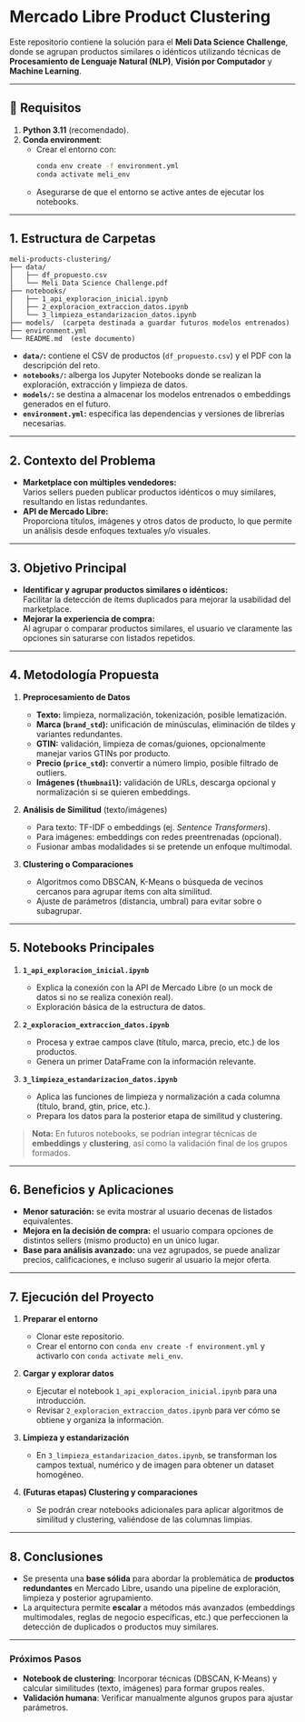 # Mercado Libre Product Clustering

Este repositorio contiene la solución para el **Meli Data Science Challenge**, donde se agrupan productos similares o idénticos utilizando técnicas de **Procesamiento de Lenguaje Natural (NLP)**, **Visión por Computador** y **Machine Learning**.

---

## 🚀 Requisitos

1. **Python 3.11** (recomendado).
2. **Conda environment**:  
   - Crear el entorno con:
     ```bash
     conda env create -f environment.yml
     conda activate meli_env
     ```
   - Asegurarse de que el entorno se active antes de ejecutar los notebooks.

---

## 1. Estructura de Carpetas

```
meli-products-clustering/
├── data/
│   ├── df_propuesto.csv
│   └── Meli Data Science Challenge.pdf
├── notebooks/
│   ├── 1_api_exploracion_inicial.ipynb
│   ├── 2_exploracion_extraccion_datos.ipynb
│   └── 3_limpieza_estandarizacion_datos.ipynb
├── models/  (carpeta destinada a guardar futuros modelos entrenados)
├── environment.yml
└── README.md  (este documento)
```

- **`data/`:** contiene el CSV de productos (`df_propuesto.csv`) y el PDF con la descripción del reto.  
- **`notebooks/`:** alberga los Jupyter Notebooks donde se realizan la exploración, extracción y limpieza de datos.  
- **`models/`:** se destina a almacenar los modelos entrenados o embeddings generados en el futuro.  
- **`environment.yml`:** especifica las dependencias y versiones de librerías necesarias.

---

## 2. Contexto del Problema

- **Marketplace con múltiples vendedores:**  
  Varios sellers pueden publicar productos idénticos o muy similares, resultando en listas redundantes.  
- **API de Mercado Libre:**  
  Proporciona títulos, imágenes y otros datos de producto, lo que permite un análisis desde enfoques textuales y/o visuales.

---

## 3. Objetivo Principal

- **Identificar y agrupar productos similares o idénticos:**  
  Facilitar la detección de ítems duplicados para mejorar la usabilidad del marketplace.
- **Mejorar la experiencia de compra:**  
  Al agrupar o comparar productos similares, el usuario ve claramente las opciones sin saturarse con listados repetidos.

---

## 4. Metodología Propuesta

1. **Preprocesamiento de Datos**  
   - **Texto:** limpieza, normalización, tokenización, posible lematización.  
   - **Marca (`brand_std`):** unificación de minúsculas, eliminación de tildes y variantes redundantes.  
   - **GTIN:** validación, limpieza de comas/guiones, opcionalmente manejar varios GTINs por producto.  
   - **Precio (`price_std`):** convertir a número limpio, posible filtrado de outliers.  
   - **Imágenes (`thumbnail`):** validación de URLs, descarga opcional y normalización si se quieren embeddings.

2. **Análisis de Similitud** (texto/imágenes)  
   - Para texto: TF-IDF o embeddings (ej. *Sentence Transformers*).  
   - Para imágenes: embeddings con redes preentrenadas (opcional).  
   - Fusionar ambas modalidades si se pretende un enfoque multimodal.

3. **Clustering o Comparaciones**  
   - Algoritmos como DBSCAN, K-Means o búsqueda de vecinos cercanos para agrupar ítems con alta similitud.  
   - Ajuste de parámetros (distancia, umbral) para evitar sobre o subagrupar.

---

## 5. Notebooks Principales

1. **`1_api_exploracion_inicial.ipynb`**  
   - Explica la conexión con la API de Mercado Libre (o un mock de datos si no se realiza conexión real).  
   - Exploración básica de la estructura de datos.

2. **`2_exploracion_extraccion_datos.ipynb`**  
   - Procesa y extrae campos clave (título, marca, precio, etc.) de los productos.  
   - Genera un primer DataFrame con la información relevante.

3. **`3_limpieza_estandarizacion_datos.ipynb`**  
   - Aplica las funciones de limpieza y normalización a cada columna (título, brand, gtin, price, etc.).  
   - Prepara los datos para la posterior etapa de similitud y clustering.

> **Nota:** En futuros notebooks, se podrían integrar técnicas de **embeddings** y **clustering**, así como la validación final de los grupos formados.

---

## 6. Beneficios y Aplicaciones

- **Menor saturación:** se evita mostrar al usuario decenas de listados equivalentes.  
- **Mejora en la decisión de compra:** el usuario compara opciones de distintos sellers (mismo producto) en un único lugar.  
- **Base para análisis avanzado:** una vez agrupados, se puede analizar precios, calificaciones, e incluso sugerir al usuario la mejor oferta.

---

## 7. Ejecución del Proyecto

1. **Preparar el entorno**  
   - Clonar este repositorio.  
   - Crear el entorno con `conda env create -f environment.yml` y activarlo con `conda activate meli_env`.

2. **Cargar y explorar datos**  
   - Ejecutar el notebook `1_api_exploracion_inicial.ipynb` para una introducción.  
   - Revisar `2_exploracion_extraccion_datos.ipynb` para ver cómo se obtiene y organiza la información.

3. **Limpieza y estandarización**  
   - En `3_limpieza_estandarizacion_datos.ipynb`, se transforman los campos textual, numérico y de imagen para obtener un dataset homogéneo.

4. **(Futuras etapas) Clustering y comparaciones**  
   - Se podrán crear notebooks adicionales para aplicar algoritmos de similitud y clustering, valiéndose de las columnas limpias.

---

## 8. Conclusiones

- Se presenta una **base sólida** para abordar la problemática de **productos redundantes** en Mercado Libre, usando una pipeline de exploración, limpieza y posterior agrupamiento.  
- La arquitectura permite **escalar** a métodos más avanzados (embeddings multimodales, reglas de negocio específicas, etc.) que perfeccionen la detección de duplicados o productos muy similares.

---

### Próximos Pasos

- **Notebook de clustering**: Incorporar técnicas (DBSCAN, K-Means) y calcular similitudes (texto, imágenes) para formar grupos reales.  
- **Validación humana**: Verificar manualmente algunos grupos para ajustar parámetros.  
